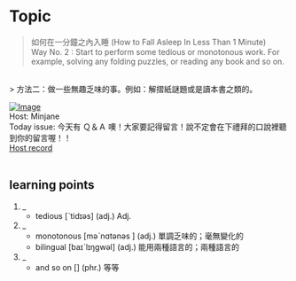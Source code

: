 # Topic

> 如何在一分鐘之內入睡 (How to Fall Asleep In Less Than 1 Minute) <br>
> Way No. 2 : Start to perform some tedious or monotonous work. For example, solving any folding puzzles, or reading any book and so on. <br>
> 方法二：做一些無趣乏味的事。例如：解摺紙謎題或是讀本書之類的。
 <br>

[![Image](https://thumbnail.voicetube.com/w/1280/h/720/yEUv8l59ETA.jpg)](https://www.youtube.com/embed/yEUv8l59ETA?rel=0&showinfo=0&cc_load_policy=0&controls=1&autoplay=1&iv_load_policy=3&playsinline=1&wmode=transparent&start=51&end=63&enablejsapi=1&origin=https://tw.voicetube.com&widgetid=1)<br>
Host: Minjane 
<br>Today issue: 今天有 Ｑ＆Ａ 噢！大家要記得留言！說不定會在下禮拜的口說裡聽到你的留言喔！！
<br>
[Host record](https://cdn.voicetube.com/everyday_records/4941/1608015326.mp3)
<br><br>
## learning points
1. _
	* tedious [ˋtidɪəs] (adj.)  Adj. 
2. _
	* monotonous [məˋnɑtənəs ] (adj.) 單調乏味的；毫無變化的
	* bilingual  [baɪˋlɪŋgwəl] (adj.) 能用兩種語言的；兩種語言的
3. _
	* and so on [] (phr.) 等等
